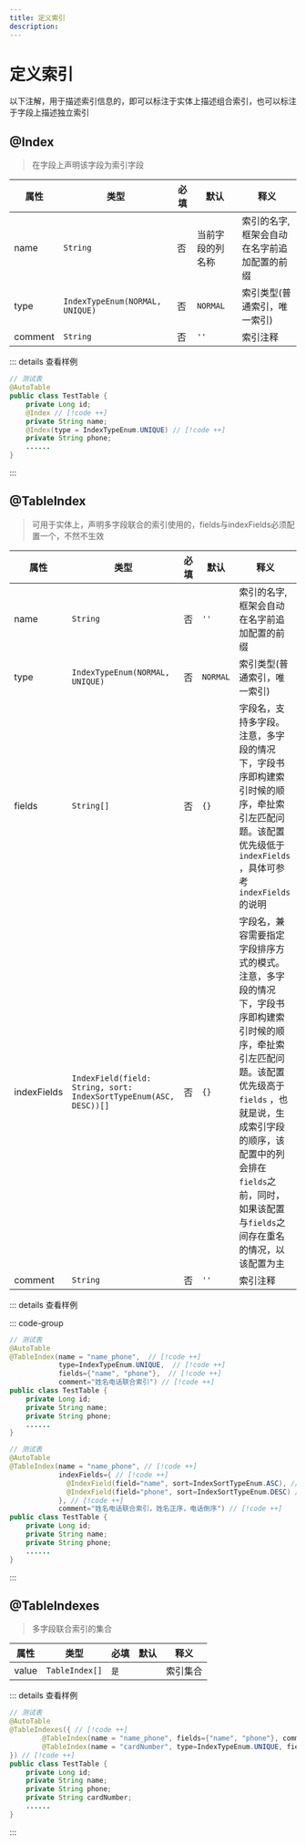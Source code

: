 ```yaml
---
title: 定义索引
description:
---
```


# 定义索引

以下注解，用于描述索引信息的，即可以标注于实体上描述组合索引，也可以标注于字段上描述独立索引

## @Index

> 在字段上声明该字段为索引字段

| 属性      | 类型                              | 必填 | 默认       | 释义                      |
|---------|---------------------------------|----|----------|-------------------------|
| name    | `String`                        | 否  | 当前字段的列名称 | 索引的名字, 框架会自动在名字前追加配置的前缀 |
| type    | `IndexTypeEnum(NORMAL, UNIQUE)` | 否  | `NORMAL` | 索引类型(普通索引，唯一索引)         |
| comment | `String`                        | 否  | `''`     | 索引注释                    |

::: details 查看样例

```java
// 测试表
@AutoTable
public class TestTable {
    private Long id;
    @Index // [!code ++]
    private String name;
    @Index(type = IndexTypeEnum.UNIQUE) // [!code ++]
    private String phone;
    ......
}
```

:::

## @TableIndex

> 可用于实体上，声明多字段联合的索引使用的，fields与indexFields必须配置一个，不然不生效

| 属性          | 类型                                                                | 必填 | 默认       | 释义                                                                                                                                             |
|-------------|-------------------------------------------------------------------|----|----------|------------------------------------------------------------------------------------------------------------------------------------------------|
| name        | `String`                                                          | 否  | `''`     | 索引的名字, 框架会自动在名字前追加配置的前缀                                                                                                                        |
| type        | `IndexTypeEnum(NORMAL, UNIQUE)`                                   | 否  | `NORMAL` | 索引类型(普通索引，唯一索引)                                                                                                                                |
| fields      | `String[]`                                                        | 否  | `{}`     | 字段名，支持多字段。注意，多字段的情况下，字段书序即构建索引时候的顺序，牵扯索引左匹配问题。该配置优先级低于`indexFields` ，具体可参考`indexFields`的说明                                                     |
| indexFields | `IndexField(field: String, sort: IndexSortTypeEnum(ASC, DESC))[]` | 否  | `{}`     | 字段名，兼容需要指定字段排序方式的模式。注意，多字段的情况下，字段书序即构建索引时候的顺序，牵扯索引左匹配问题。该配置优先级高于`fields` ，也就是说，生成索引字段的顺序，该配置中的列会排在`fields`之前，同时，如果该配置与`fields`之间存在重名的情况，以该配置为主 |
| comment     | `String`                                                          | 否  | `''`     | 索引注释                                                                                                                                           |

::: details 查看样例

::: code-group

```java [例 1]
// 测试表
@AutoTable
@TableIndex(name = "name_phone",  // [!code ++]
            type=IndexTypeEnum.UNIQUE,  // [!code ++]
            fields={"name", "phone"},  // [!code ++]
            comment="姓名电话联合索引") // [!code ++]
public class TestTable {
    private Long id;
    private String name;
    private String phone;
    ......
}
```

```java [例 2]
// 测试表
@AutoTable
@TableIndex(name = "name_phone", // [!code ++]
            indexFields={ // [!code ++]
              @IndexField(field="name", sort=IndexSortTypeEnum.ASC), // [!code ++]
              @IndexField(field="phone", sort=IndexSortTypeEnum.DESC) // [!code ++]
            }, // [!code ++]
            comment="姓名电话联合索引，姓名正序，电话倒序") // [!code ++]
public class TestTable {
    private Long id;
    private String name;
    private String phone;
    ......
}
```

:::

## @TableIndexes

> 多字段联合索引的集合

| 属性    | 类型             | 必填  | 默认 | 释义   |
|-------|----------------|-----|----|------|
| value | `TableIndex[]` | `是` |    | 索引集合 |

::: details 查看样例

```java
// 测试表
@AutoTable
@TableIndexes({ // [!code ++]
        @TableIndex(name = "name_phone", fields={"name", "phone"}, comment="姓名电话联合索引"), // [!code ++]
        @TableIndex(name = "cardNumber", type=IndexTypeEnum.UNIQUE, fields={"cardNumber"}, comment="身份证号唯一索引") // [!code ++]
}) // [!code ++]
public class TestTable {
    private Long id;
    private String name;
    private String phone;
    private String cardNumber;
    ......
}
```

:::
